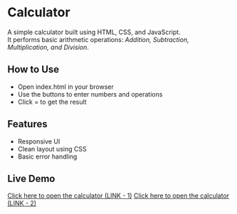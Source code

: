 # Calculator
<!-- Intro -->
A simple calculator built using HTML, CSS, and JavaScript.  
It performs basic arithmetic operations: *Addition, Subtraction, Multiplication, and Division*.

## How to Use

- Open index.html in your browser
- Use the buttons to enter numbers and operations
- Click = to get the result

## Features

- Responsive UI
- Clean layout using CSS
- Basic error handling

## Live Demo

[Click here to open the calculator (LINK - 1)](https://shubham-220305.github.io/Calculator/)
[Click here to open the calculator (LINK - 2)](https://shubham2005-calculator.netlify.app/)